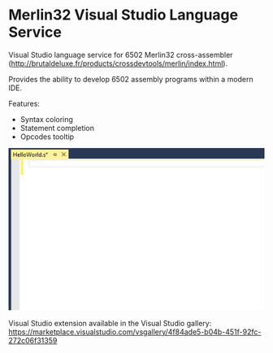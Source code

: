﻿# Merlin32 Visual Studio Language Service
Visual Studio language service for 6502 Merlin32 cross-assembler (http://brutaldeluxe.fr/products/crossdevtools/merlin/index.html).


Provides the ability to develop 6502 assembly programs within a modern IDE.

Features:

* Syntax coloring
* Statement completion
* Opcodes tooltip 

![](https://github.com/OlivierGuinart/Merlin32Language/blob/master/Merlin32LanguageService.gif)

Visual Studio extension available in the Visual Studio gallery: https://marketplace.visualstudio.com/vsgallery/4f84ade5-b04b-451f-92fc-272c06f31359


